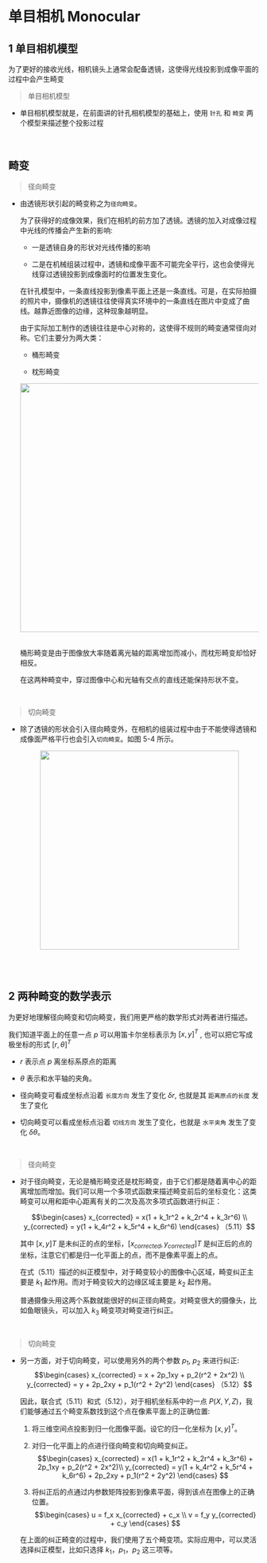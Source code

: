 &emsp;
# 单目相机 Monocular
## 1 单目相机模型
为了更好的接收光线，相机镜头上通常会配备透镜，这使得光线投影到成像平面的过程中会产生畸变

>单目相机模型
- 单目相机模型就是，在前面讲的针孔相机模型的基础上，使用 `针孔` 和 `畸变` 两个模型来描述整个投影过程

&emsp;
## 畸变
>径向畸变
- 由透镜形状引起的畸变称之为`径向畸变`。

    为了获得好的成像效果，我们在相机的前方加了透镜。透镜的加入对成像过程中光线的传播会产生新的影响: 
    - 一是透镜自身的形状对光线传播的影响

    - 二是在机械组装过程中，透镜和成像平面不可能完全平行，这也会使得光线穿过透镜投影到成像面时的位置发生变化。

    在针孔模型中，一条直线投影到像素平面上还是一条直线。可是，在实际拍摄的照片中，摄像机的透镜往往使得真实环境中的一条直线在图片中变成了曲线。越靠近图像的边缘，这种现象越明显。
    
    由于实际加工制作的透镜往往是中心对称的，这使得不规则的畸变通常径向对称。它们主要分为两大类：
    - 桶形畸变

    - 枕形畸变

    <div align="center">
        <image src="../imgs/5.1.2-1.png" width = 500>
    </div>
    &emsp;

    桶形畸变是由于图像放大率随着离光轴的距离增加而减小，而枕形畸变却恰好相反。

    在这两种畸变中，穿过图像中心和光轴有交点的直线还能保持形状不变。

&emsp;
>切向畸变
- 除了透镜的形状会引入径向畸变外，在相机的组装过程中由于不能使得透镜和成像面严格平行也会引入`切向畸变`。如图 5-4 所示。

    <div align="center">
        <image src="../imgs/5.1.2-2.png" width = 400>
    </div>
    &emsp;


&emsp;
## 2 两种畸变的数学表示
为更好地理解径向畸变和切向畸变，我们用更严格的数学形式对两者进行描述。

我们知道平面上的任意一点 $p$ 可以用笛卡尔坐标表示为 $[x, y]^T$ , 也可以把它写成极坐标的形式 $[r, θ]^T$
- $r$ 表示点 $p$ 离坐标系原点的距离

- $θ$ 表示和水平轴的夹角。
- 径向畸变可看成坐标点沿着 `长度方向` 发生了变化 $δr$, 也就是其 `距离原点的长度` 发生了变化
- 切向畸变可以看成坐标点沿着 `切线方向` 发生了变化，也就是 `水平夹角` 发生了变化 $δθ$。

&emsp;
>径向畸变
- 对于径向畸变，无论是桶形畸变还是枕形畸变，由于它们都是随着离中心的距离增加而增加。我们可以用一个多项式函数来描述畸变前后的坐标变化：这类畸变可以用和距中心距离有关的二次及高次多项式函数进行纠正：

    $$\begin{cases}
    x_{corrected} = x(1 + k_1r^2 + k_2r^4 + k_3r^6) \\
    y_{corrected} = y(1 + k_4r^2 + k_5r^4 + k_6r^6) 
    \end{cases} （5.11）$$

    其中 $[x, y]T$ 是未纠正的点的坐标，$[x_{corrected}, y_{corrected}]T$ 是纠正后的点的坐标，注意它们都是归一化平面上的点，而不是像素平面上的点。

    在式（5.11）描述的纠正模型中，对于畸变较小的图像中心区域，畸变纠正主要是 $k_1$ 起作用。而对于畸变较大的边缘区域主要是 $k_2$ 起作用。
    
    普通摄像头用这两个系数就能很好的纠正径向畸变。对畸变很大的摄像头，比如鱼眼镜头，可以加入 $k_3$ 畸变项对畸变进行纠正。

&emsp;
>切向畸变
- 另一方面，对于切向畸变，可以使用另外的两个参数 $p_1$, $p_2$ 来进行纠正:
    $$\begin{cases}
    x_{corrected} = x + 2p_1xy + p_2(r^2 + 2x^2) \\ 
    y_{corrected} = y + 2p_2xy + p_1(r^2 + 2y^2)
    \end{cases} （5.12）$$

    因此，联合式$（5.11）$和式$（5.12）$，对于相机坐标系中的一点 $P(X, Y, Z)$，我们能够通过五个畸变系数找到这个点在像素平面上的正确位置:
    1. 将三维空间点投影到归一化图像平面。设它的归一化坐标为 $[x, y]^T$。

    2. 对归一化平面上的点进行径向畸变和切向畸变纠正。
    $$\begin{cases}
    x_{corrected} = x(1 + k_1r^2 + k_2r^4 + k_3r^6) + 2p_1xy + p_2(r^2 + 2x^2)\\
    y_{corrected} = y(1 + k_4r^2 + k_5r^4 + k_6r^6) + 2p_2xy + p_1(r^2 + 2y^2)
    \end{cases} $$

    3. 将纠正后的点通过内参数矩阵投影到像素平面，得到该点在图像上的正确位置。
    $$\begin{cases}
    u = f_x x_{corrected} + c_x \\
    v = f_y y_{corrected} + c_y
    \end{cases} $$

    在上面的纠正畸变的过程中，我们使用了五个畸变项。实际应用中，可以灵活选择纠正模型，比如只选择 $k_1， p_1， p_2$ 这三项等。


